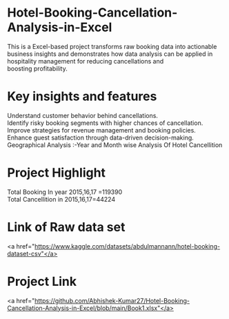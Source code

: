 # Hotel-Booking-Cancellation-Analysis-in-Excel
This is a Excel-based project transforms raw booking data into actionable business insights and demonstrates how data analysis can be applied in hospitality management for reducing cancellations and boosting profitability.
# Key insights  and features 
Understand customer behavior behind cancellations.<br/>
Identify risky booking segments with higher chances of cancellation.<br/>
Improve strategies for revenue management and booking policies.<br/>
Enhance guest satisfaction through data-driven decision-making.<br/>
Geographical Analysis :-Year and Month wise Analysis Of Hotel Cancellition<br/>
# Project Highlight
Total Booking In year 2015,16,17 =119390 <br/>
Total Cancellition in 2015,16,17=44224 <br/>
# Link of Raw data set 
<a href="https://www.kaggle.com/datasets/abdulmannann/hotel-booking-dataset-csv"</a> <br/>
# Project Link
<a href="https://github.com/Abhishek-Kumar27/Hotel-Booking-Cancellation-Analysis-in-Excel/blob/main/Book1.xlsx"</a>


